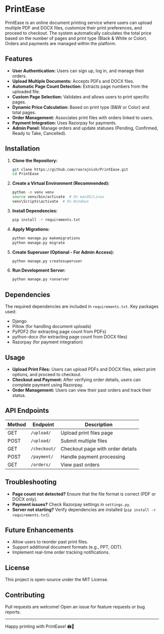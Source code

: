 # PrintEase

PrintEase is an online document printing service where users can upload multiple PDF and DOCX files, customize their print preferences, and proceed to checkout. The system automatically calculates the total price based on the number of pages and print type (Black & White or Color). Orders and payments are managed within the platform.

## Features

- **User Authentication:** Users can sign up, log in, and manage their orders.
- **Upload Multiple Documents:** Accepts PDFs and DOCX files.
- **Automatic Page Count Detection:** Extracts page numbers from the uploaded file.
- **Custom Page Selection:** Validates and allows users to print specific pages.
- **Dynamic Price Calculation:** Based on print type (B&W or Color) and total pages.
- **Order Management:** Associates print files with orders linked to users.
- **Payment Integration:** Uses Razorpay for payments.
- **Admin Panel:** Manage orders and update statuses (Pending, Confirmed, Ready to Take, Cancelled).

## Installation

1. **Clone the Repository:**
   ```bash
   git clone https://github.com/raorajnish/PrintEase.git
   cd PrintEase
   ```
2. **Create a Virtual Environment (Recommended):**
   ```bash
   python -m venv venv
   source venv/bin/activate  # On macOS/Linux
   venv\Scripts\activate  # On Windows
   ```
3. **Install Dependencies:**
   ```bash
   pip install -r requirements.txt
   ```
4. **Apply Migrations:**
   ```bash
   python manage.py makemigrations
   python manage.py migrate
   ```
5. **Create Superuser (Optional - For Admin Access):**
   ```bash
   python manage.py createsuperuser
   ```
6. **Run Development Server:**
   ```bash
   python manage.py runserver
   ```

## Dependencies

The required dependencies are included in `requirements.txt`. Key packages used:
- Django
- Pillow (for handling document uploads)
- PyPDF2 (for extracting page count from PDFs)
- python-docx (for extracting page count from DOCX files)
- Razorpay (for payment integration)

## Usage

- **Upload Print Files:** Users can upload PDFs and DOCX files, select print options, and proceed to checkout.
- **Checkout and Payment:** After verifying order details, users can complete payment using Razorpay.
- **Order Management:** Users can view their past orders and track their status.

## API Endpoints

| Method | Endpoint         | Description |
|--------|----------------|-------------|
| GET    | `/upload/`      | Upload print files page |
| POST   | `/upload/`      | Submit multiple files |
| GET    | `/checkout/`    | Checkout page with order details |
| POST   | `/payment/`     | Handle payment processing |
| GET    | `/orders/`      | View past orders |

## Troubleshooting

- **Page count not detected?** Ensure that the file format is correct (PDF or DOCX only).
- **Payment issues?** Check Razorpay settings in `settings.py`.
- **Server not starting?** Verify dependencies are installed (`pip install -r requirements.txt`).

## Future Enhancements

- Allow users to reorder past print files.
- Support additional document formats (e.g., PPT, ODT).
- Implement real-time order tracking notifications.

## License

This project is open-source under the MIT License.

## Contributing

Pull requests are welcome! Open an issue for feature requests or bug reports.

---

Happy printing with PrintEase! 🖨️🚀
